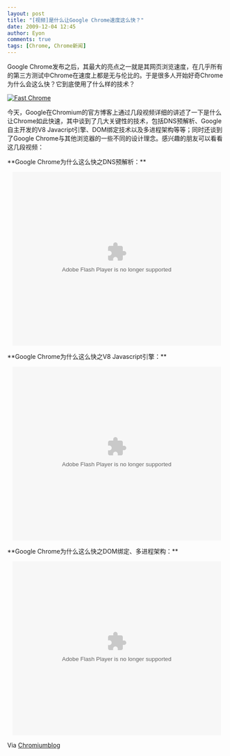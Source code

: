 ```yaml
---
layout: post
title: "[视频]是什么让Google Chrome速度这么快？"
date: 2009-12-04 12:45
author: Eyon
comments: true
tags: [Chrome, Chrome新闻]
---
```

Google Chrome发布之后，其最大的亮点之一就是其网页浏览速度，在几乎所有的第三方测试中Chrome在速度上都是无与伦比的。于是很多人开始好奇Chrome为什么会这么快？它到底使用了什么样的技术？

<a href="http://img.chromi.org/2009/12/Fast-Chrome.jpg">![Fast Chrome](http://img.chromi.org/2009/12/Fast-Chrome-550x299.jpg "Fast Chrome")</a>

今天，Google在Chromium的官方博客上通过几段视频详细的讲述了一下是什么让Chrome如此快速，其中谈到了几大关键性的技术，包括DNS预解析、Google自主开发的V8 Javacript引擎、DOM绑定技术以及多进程架构等等；同时还谈到了Google Chrome与其他浏览器的一些不同的设计理念。感兴趣的朋友可以看看这几段视频：<!--more-->
<p style="text-align: left;">**Google Chrome为什么这么快之DNS预解析：**


<p style="text-align: center;"><object classid="clsid:d27cdb6e-ae6d-11cf-96b8-444553540000" width="480" height="400" codebase="http://download.macromedia.com/pub/shockwave/cabs/flash/swflash.cab#version=6,0,40,0"><param name="align" value="middle" /><param name="src" value="http://player.youku.com/player.php/sid/XMTM2MjgzNDg4/v.swf" /><param name="quality" value="high" /><embed type="application/x-shockwave-flash" width="480" height="400" src="http://player.youku.com/player.php/sid/XMTM2MjgzNDg4/v.swf" quality="high" align="middle"></embed></object>
<p style="text-align: left;">**Google Chrome为什么这么快之V8 Javascript引擎：**


<p style="text-align: center;"><object classid="clsid:d27cdb6e-ae6d-11cf-96b8-444553540000" width="480" height="400" codebase="http://download.macromedia.com/pub/shockwave/cabs/flash/swflash.cab#version=6,0,40,0"><param name="align" value="middle" /><param name="src" value="http://player.youku.com/player.php/sid/XMTM2Mjg4MzE2/v.swf" /><param name="quality" value="high" /><embed type="application/x-shockwave-flash" width="480" height="400" src="http://player.youku.com/player.php/sid/XMTM2Mjg4MzE2/v.swf" quality="high" align="middle"></embed></object>
<p style="text-align: left;">**Google Chrome为什么这么快之DOM绑定、多进程架构：**


<p style="text-align: center;"><object classid="clsid:d27cdb6e-ae6d-11cf-96b8-444553540000" width="480" height="400" codebase="http://download.macromedia.com/pub/shockwave/cabs/flash/swflash.cab#version=6,0,40,0"><param name="align" value="middle" /><param name="src" value="http://player.youku.com/player.php/sid/XMTM2Mjg0OTYw/v.swf" /><param name="quality" value="high" /><embed type="application/x-shockwave-flash" width="480" height="400" src="http://player.youku.com/player.php/sid/XMTM2Mjg0OTYw/v.swf" quality="high" align="middle"></embed></object>

Via [Chromiumblog](http://blog.chromium.org/2009/12/technically-speaking-what-makes-google.html)
